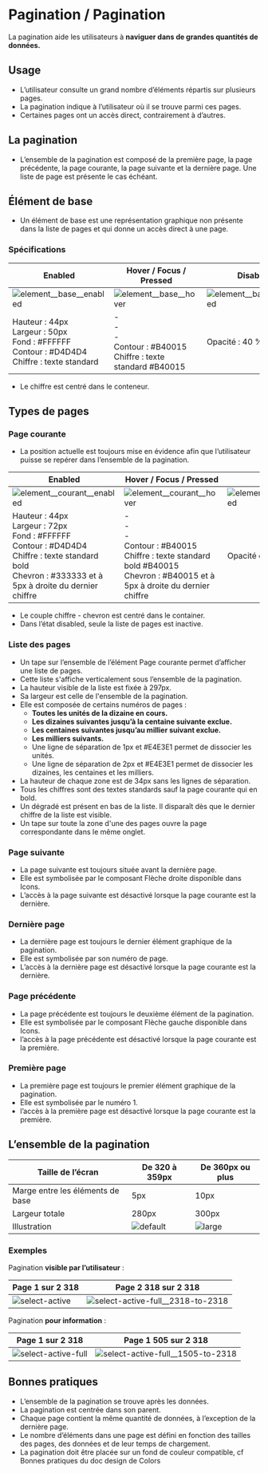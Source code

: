 # Pagination / Pagination

La pagination aide les utilisateurs à **naviguer dans de grandes quantités de données.**

## Usage

- L’utilisateur consulte un grand nombre d’éléments répartis sur plusieurs pages.
- La pagination indique à l’utilisateur où il se trouve parmi ces pages.
- Certaines pages ont un accès direct, contrairement à d’autres.

## La pagination
- L’ensemble de la pagination est composé de la première page, la page précédente, la page courante, la page suivante et la dernière page. Une liste de page est présente le cas échéant.

## Élément de base

- Un élément de base est une représentation graphique non présente dans la liste de pages et qui donne un accès direct à une page.

### Spécifications

Enabled | Hover / Focus / Pressed | Disabled
------------ | ------------- | ------------- |
![element__base__enabled](components/COMPONENTS/Navigation/Paginations/design/element__base__enabled.png) | ![element__base__hover](components/COMPONENTS/Navigation/Paginations/design/element__base__hover.png) | ![element__base__disabled](components/COMPONENTS/Navigation/Paginations/design/element__base__disabled.png)
Hauteur&nbsp;: 44px  <br> Largeur&nbsp;: 50px <br> Fond&nbsp;: #FFFFFF  <br> Contour&nbsp;: #D4D4D4 <br> Chiffre&nbsp;: texte standard | -  <br> - <br> - <br> Contour&nbsp;: #B40015 <br> Chiffre&nbsp;: texte standard #B40015 | Opacité&nbsp;: 40&nbsp;%

- Le chiffre est centré dans le conteneur.

## Types de pages

### Page courante

- La position actuelle est toujours mise en évidence afin que l’utilisateur puisse se repérer dans l’ensemble de la pagination.

Enabled | Hover / Focus / Pressed | Disabled
------------ | ------------- | ------------- |
![element__courant__enabled](components/COMPONENTS/Navigation/Paginations/design/element__courant__enabled.png) | ![element__courant__hover](components/COMPONENTS/Navigation/Paginations/design/element__courant__hover.png) | ![element__courant__disabled](components/COMPONENTS/Navigation/Paginations/design/element__courant__disabled.png)
Hauteur&nbsp;: 44px  <br> Largeur&nbsp;: 72px <br> Fond&nbsp;: #FFFFFF  <br> Contour&nbsp;: #D4D4D4 <br> Chiffre&nbsp;: texte standard bold <br> Chevron&nbsp;: #333333 et à 5px à droite du dernier chiffre | -  <br> - <br> -  <br> Contour&nbsp;: #B40015 <br> Chiffre&nbsp;: texte standard bold #B40015 <br> Chevron&nbsp;: #B40015 et à 5px à droite du dernier chiffre | Opacité du chevron&nbsp;: 40 %

- Le couple chiffre - chevron est centré dans le container.
- Dans l’état disabled, seule la liste de pages est inactive.

### Liste des pages

- Un tape sur l’ensemble de l’élément Page courante permet d’afficher une liste de pages.
- Cette liste s'affiche verticalement sous l’ensemble de la pagination.
- La hauteur visible de la liste est fixée à 297px.
- Sa largeur est celle de l'ensemble de la pagination.
- Elle est composée de certains numéros de pages&nbsp;:
  - **Toutes les unités de la dizaine en cours.**
  - **Les dizaines suivantes jusqu’à la centaine suivante exclue.**
  - **Les centaines suivantes jusqu’au millier suivant exclue.**
  - **Les milliers suivants.**
  - Une ligne de séparation de 1px et #E4E3E1 permet de dissocier les unités.
  - Une ligne de séparation de 2px et #E4E3E1 permet de dissocier les dizaines, les centaines et les milliers.
- La hauteur de chaque zone est de 34px sans les lignes de séparation.
- Tous les chiffres sont des textes standards sauf la page courante qui en bold.
- Un dégradé est présent en bas de la liste. Il disparaît dès que le dernier chiffre de la liste est visible.
- Un tape sur toute la zone d'une des pages ouvre la page correspondante dans le même onglet.


### Page suivante

- La page suivante est toujours située avant la dernière page.
- Elle est symbolisée par le composant Flèche droite disponible dans Icons.
- L’accès à la page suivante est désactivé lorsque la page courante est la dernière.

### Dernière page

- La dernière page est toujours le dernier élément graphique de la pagination.
- Elle est symbolisée par son numéro de page.
- L’accès à la dernière page est désactivé lorsque la page courante est la dernière.

### Page précédente

- La page précédente est toujours le deuxième élément de la pagination.
- Elle est symbolisée par le composant Flèche gauche disponible dans Icons.
- l’accès à la page précédente est désactivé lorsque la page courante est la première.

### Première page

- La première page est toujours le premier élément graphique de la pagination.
- Elle est symbolisée par le numéro&nbsp;1.
- l’accès à la première page est désactivé lorsque la page courante est la première.

## L’ensemble de la pagination

Taille de l’écran | De 320 à 359px | De 360px ou plus
------------ | ------------- |------------- |
Marge entre les éléments de base | 5px | 10px |
Largeur totale | 280px | 300px |
Illustration | ![default](components/COMPONENTS/Navigation/Paginations/design/default.png) |![large](components/COMPONENTS/Navigation/Paginations/design/large.png)

### Exemples

Pagination **visible par l’utilisateur**&nbsp;:

Page 1 sur 2 318 | Page 2 318 sur 2 318
------------- | ------------- |
![select-active](components/COMPONENTS/Navigation/Paginations/design/select-active.png)| ![select-active-full__2318-to-2318](components/COMPONENTS/Navigation/Paginations/design/select-active-full__2318-to-2318.png)


 Pagination **pour information**&nbsp;:

Page 1 sur 2 318 | Page 1 505 sur 2 318
------------- | ------------- |
  ![select-active-full](components/COMPONENTS/Navigation/Paginations/design/select-active-full.png) |  ![select-active-full__1505-to-2318](components/COMPONENTS/Navigation/Paginations/design/select-active-full__1505-to-2318.png)

## Bonnes pratiques

- L’ensemble de la pagination se trouve après les données.
- La pagination est centrée dans son parent.
- Chaque page contient la même quantité de données, à l’exception de la dernière page.
- Le nombre d’éléments dans une page est défini en fonction des tailles des pages, des données et de leur temps de chargement.
- La pagination doit être placée sur un fond de couleur compatible, cf Bonnes pratiques du doc design de Colors
